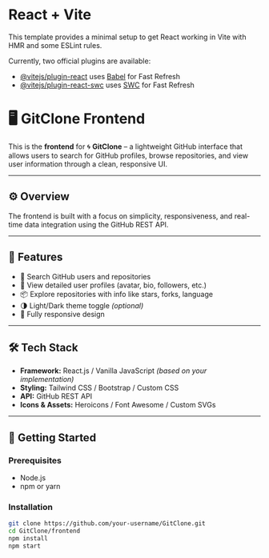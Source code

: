 # React + Vite

This template provides a minimal setup to get React working in Vite with HMR and some ESLint rules.

Currently, two official plugins are available:

- [@vitejs/plugin-react](https://github.com/vitejs/vite-plugin-react/blob/main/packages/plugin-react/README.md) uses [Babel](https://babeljs.io/) for Fast Refresh
- [@vitejs/plugin-react-swc](https://github.com/vitejs/vite-plugin-react-swc) uses [SWC](https://swc.rs/) for Fast Refresh

# 🖥️ GitClone Frontend

This is the **frontend** for 🌀 **GitClone** – a lightweight GitHub interface that allows users to search for GitHub profiles, browse repositories, and view user information through a clean, responsive UI.

---

## ⚙️ Overview

The frontend is built with a focus on simplicity, responsiveness, and real-time data integration using the GitHub REST API.

---

## 🌟 Features

- 🔎 Search GitHub users and repositories
- 👥 View detailed user profiles (avatar, bio, followers, etc.)
- 📦 Explore repositories with info like stars, forks, language
- 🌗 Light/Dark theme toggle *(optional)*
- 📱 Fully responsive design

---

## 🛠 Tech Stack

- **Framework:** React.js / Vanilla JavaScript *(based on your implementation)*
- **Styling:** Tailwind CSS / Bootstrap / Custom CSS
- **API:** GitHub REST API
- **Icons & Assets:** Heroicons / Font Awesome / Custom SVGs

---

## 🚀 Getting Started

### Prerequisites

- Node.js
- npm or yarn

### Installation

```bash
git clone https://github.com/your-username/GitClone.git
cd GitClone/frontend
npm install
npm start
